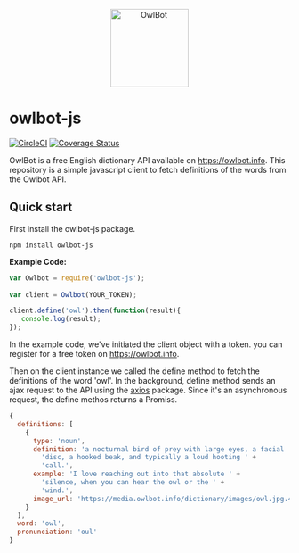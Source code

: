 <p align="center">
    <img alt="OwlBot" src="https://owlbot.info/static/dictionary/img/owlbot.png" width="140">
</p>

# owlbot-js
[![CircleCI](https://circleci.com/gh/payamnj/owlbot-js.svg?style=svg)](https://circleci.com/gh/payamnj/owlbot-js)
[![Coverage Status](https://coveralls.io/repos/github/payamnj/owlbot-js/badge.svg?branch=master)](https://coveralls.io/github/payamnj/owlbot-js?branch=master)

OwlBot is a free English dictionary API available on https://owlbot.info. 
This repository is a simple javascript client to fetch definitions of the words from the Owlbot API.

## Quick start
First install the owlbot-js package.
```
npm install owlbot-js
```

**Example Code:**
```js
var Owlbot = require('owlbot-js');
  
var client = Owlbot(YOUR_TOKEN);

client.define('owl').then(function(result){
   console.log(result);
});
```

In the example code, we've initiated the client object with a token. you can register for a free token on https://owlbot.info.

Then on the client instance we called the define method to fetch the definitions of  the word 'owl'.
In the background, define method sends an ajax request to the API using the <a href='https://github.com/axios/axios'>axios</a> package.
Since it's an asynchronous request, the define methos returns a Promiss.


```js
{
  definitions: [
    {
      type: 'noun',
      definition: 'a nocturnal bird of prey with large eyes, a facial ' +
        'disc, a hooked beak, and typically a loud hooting ' +
        'call.',
      example: 'I love reaching out into that absolute ' +
        'silence, when you can hear the owl or the ' +
        'wind.',
      image_url: 'https://media.owlbot.info/dictionary/images/owl.jpg.400x400_q85_box-403,83,960,640_crop_detail.jpg'
    }
  ],
  word: 'owl',
  pronunciation: 'oul'
}

```
